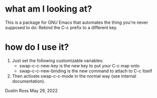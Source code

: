 # what am I looking at?
This is a package for GNU Emacs that automates the thing you're never supposed
to do: Rebind the C-c prefix to a different key.

# how do I use it?
1. Just set the following customizable variables:
   - swap-c-c-new-key is the new key to put your C-c map onto
   - swap-c-c-new-binding is the new command to attach to C-c itself
2. Then activate swap-c-c-mode in the normal way (see internal documentation).

Dustin Ross
May 29, 2022
